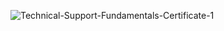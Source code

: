 ![Technical-Support-Fundamentals-Certificate-1](https://github.com/CyberCraftAnj/CyberCraftAnj/assets/145757248/b3d4be8d-74ca-4cb5-8ed8-601ec553bd1e)
